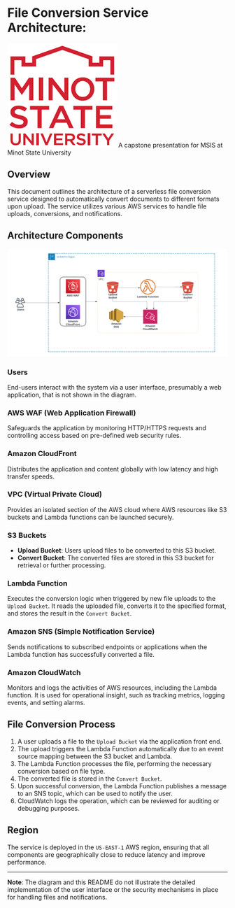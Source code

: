 # File Conversion Service Architecture: 
![Minot Logo](minotlogo.jpg) A capstone presentation for MSIS at Minot State University 

## Overview
This document outlines the architecture of a serverless file conversion service designed to automatically convert documents to different formats upon upload. The service utilizes various AWS services to handle file uploads, conversions, and notifications.

## Architecture Components

![File Conversion Service Architecture](fileconversion1.png)

### Users
End-users interact with the system via a user interface, presumably a web application, that is not shown in the diagram.

### AWS WAF (Web Application Firewall)
Safeguards the application by monitoring HTTP/HTTPS requests and controlling access based on pre-defined web security rules.

### Amazon CloudFront
Distributes the application and content globally with low latency and high transfer speeds.

### VPC (Virtual Private Cloud)
Provides an isolated section of the AWS cloud where AWS resources like S3 buckets and Lambda functions can be launched securely.

### S3 Buckets
- **Upload Bucket**: Users upload files to be converted to this S3 bucket.
- **Convert Bucket**: The converted files are stored in this S3 bucket for retrieval or further processing.

### Lambda Function
Executes the conversion logic when triggered by new file uploads to the `Upload Bucket`. It reads the uploaded file, converts it to the specified format, and stores the result in the `Convert Bucket`.

### Amazon SNS (Simple Notification Service)
Sends notifications to subscribed endpoints or applications when the Lambda function has successfully converted a file.

### Amazon CloudWatch
Monitors and logs the activities of AWS resources, including the Lambda function. It is used for operational insight, such as tracking metrics, logging events, and setting alarms.

## File Conversion Process
1. A user uploads a file to the `Upload Bucket` via the application front end.
2. The upload triggers the Lambda Function automatically due to an event source mapping between the S3 bucket and Lambda.
3. The Lambda Function processes the file, performing the necessary conversion based on file type.
4. The converted file is stored in the `Convert Bucket`.
5. Upon successful conversion, the Lambda Function publishes a message to an SNS topic, which can be used to notify the user.
6. CloudWatch logs the operation, which can be reviewed for auditing or debugging purposes.

## Region
The service is deployed in the `US-EAST-1` AWS region, ensuring that all components are geographically close to reduce latency and improve performance.

---

**Note**: The diagram and this README do not illustrate the detailed implementation of the user interface or the security mechanisms in place for handling files and notifications.
